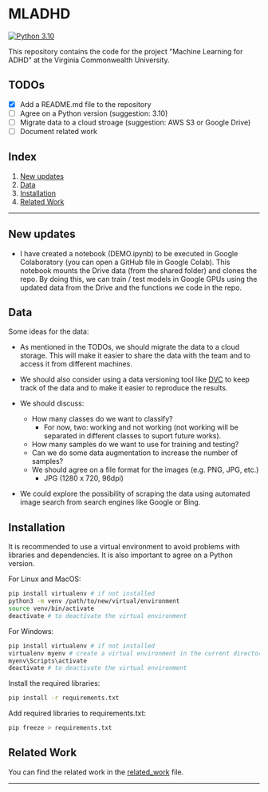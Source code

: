 # MLADHD

[![Python 3.10](https://img.shields.io/badge/python-3.10-blue)](https://www.python.org/downloads/release/python-3100/)

This repository contains the code for the project "Machine Learning for ADHD" at the Virginia Commonwealth University.

## TODOs

- [X] Add a README.md file to the repository
- [ ] Agree on a Python version (suggestion: 3.10)
- [ ] Migrate data to a cloud stroage (suggestion: AWS S3 or Google Drive)
- [ ] Document related work

## Index

1. [New updates](#new-updates)
2. [Data](#data)
3. [Installation](#installation)
4. [Related Work](#related-work)
---

## New updates

- I have created a notebook (DEMO.ipynb) to be executed in Google Colaboratory (you can open a GitHub file in Google Colab). This notebook mounts the Drive data (from the shared folder) and clones the repo. By doing this, we can train / test models in Google GPUs using the updated data from the Drive and the functions we code in the repo.

## Data

Some ideas for the data:
- As mentioned in the TODOs, we should migrate the data to a cloud storage. This will make it easier to share the data with the team and to access it from different machines.
- We should also consider using a data versioning tool like [DVC](https://dvc.org/) to keep track of the data and to make it easier to reproduce the results.
- We should discuss:
    - How many classes do we want to classify?
        - For now, two: working and not working (not working will be separated in different classes to suport future works). 
    - How many samples do we want to use for training and testing?
    - Can we do some data augmentation to increase the number of samples?
    - We should agree on a file format for the images (e.g. PNG, JPG, etc.)
        - JPG (1280 x 720, 96dpi)

- We could explore the possibility of scraping the data using automated image search from search engines like Google or Bing.


## Installation

It is recommended to use a virtual environment to avoid problems with libraries and dependencies. It is also important to agree on a Python version.

For Linux and MacOS:

```bash
pip install virtualenv # if not installed
python3 -m venv /path/to/new/virtual/environment
source venv/bin/activate
deactivate # to deactivate the virtual environment
```

For Windows:

```bash
pip install virtualenv # if not installed
virtualenv myenv # create a virtual environment in the current directory
myenv\Scripts\activate
deactivate # to deactivate the virtual environment
```

Install the required libraries:

```bash
pip install -r requirements.txt
```

Add required libraries to requirements.txt:

```bash
pip freeze > requirements.txt
```

## Related Work

You can find the related work in the [related_work](/docs/related_work.md) file.

---
